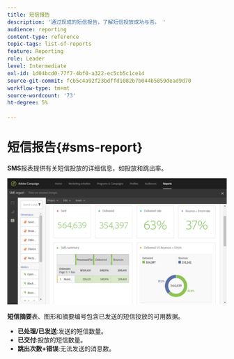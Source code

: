 ```yaml
---
title: 短信报告
description: '通过现成的短信报告，了解短信投放成功与否。 '
audience: reporting
content-type: reference
topic-tags: list-of-reports
feature: Reporting
role: Leader
level: Intermediate
exl-id: 1d04bcd0-77f7-4bf0-a322-ec5cb5c1ce14
source-git-commit: fcb5c4a92f23bdffd1082b7b044b5859dead9d70
workflow-type: tm+mt
source-wordcount: '73'
ht-degree: 5%

---
```


# 短信报告{#sms-report}

**SMS**&#x200B;报表提供有关短信投放的详细信息，如投放和跳出率。

![](assets/dynamic_report_sms.png)

**短信摘要**&#x200B;表、图形和摘要编号包含已发送的短信投放的可用数据。

* **已处理/已发送**:发送的短信数量。
* **已交付**:投放的短信数量。
* **跳出次数+错误**:无法发送的消息数。
